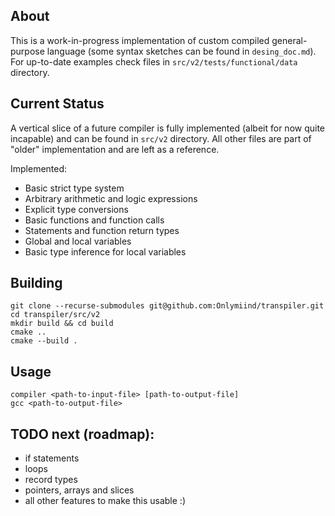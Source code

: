 ## About

This is a work-in-progress implementation of custom compiled general-purpose language (some syntax sketches can be found in ```desing_doc.md```). For up-to-date examples check files in ```src/v2/tests/functional/data``` directory.

## Current Status

A vertical slice of a future compiler is fully implemented (albeit for now quite incapable) and can be found in ```src/v2``` directory.
All other files are part of "older" implementation and are left as a reference.

Implemented:
- Basic strict type system
- Arbitrary arithmetic and logic expressions
- Explicit type conversions
- Basic functions and function calls
- Statements and function return types
- Global and local variables
- Basic type inference for local variables

## Building

```
git clone --recurse-submodules git@github.com:Onlymiind/transpiler.git
cd transpiler/src/v2
mkdir build && cd build
cmake ..
cmake --build .
```

## Usage

```
compiler <path-to-input-file> [path-to-output-file]
gcc <path-to-output-file>
```

## TODO next (roadmap):
- if statements
- loops
- record types
- pointers, arrays and slices
- all other features to make this usable :)

